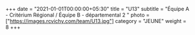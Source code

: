 +++
date = "2021-01-01T00:00:00+05:30"
title = "U13"
subtitle = "Équipe A - Critérium Régional / Équipe B - départemental 2 "
photo = ["https://images.rcvichy.com/team/U13.jpg"]
category = "JEUNE"
weight = 8
+++ 

